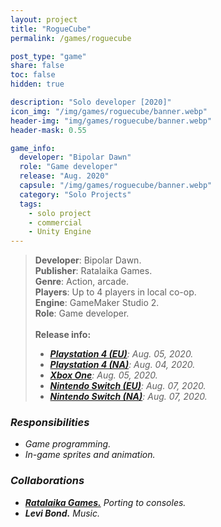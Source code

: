 ```yaml
---
layout: project
title: "RogueCube"
permalink: /games/roguecube

post_type: "game"
share: false
toc: false
hidden: true

description: "Solo developer [2020]"
icon_img: "/img/games/roguecube/banner.webp"
header-img: "img/games/roguecube/banner.webp"
header-mask: 0.55

game_info:
  developer: "Bipolar Dawn"
  role: "Game developer"
  release: "Aug. 2020"
  capsule: "/img/games/roguecube/banner.webp"
  category: "Solo Projects"
  tags:
    - solo project
    - commercial
    - Unity Engine
---
```


>**Developer**: Bipolar Dawn.<br>
>**Publisher**: Ratalaika Games.<br>
>**Genre**: Action, arcade.<br>
>**Players**: Up to 4 players in local co-op.<br>
>**Engine**: GameMaker Studio 2.<br>
>**Role**: Game developer.<br>
><br>
>**Release info:**
>- [<i class='fab fa-playstation'/> **Playstation 4 (EU)**](https://store.playstation.com/en-gb/product/EP0896-CUSA14184_00-RATAGAMROGUECUBE): Aug. 05, 2020.
>- [<i class='fab fa-playstation'/> **Playstation 4 (NA)**](https://store.playstation.com/en-gb/product/EP0896-CUSA14184_00-RATAGAMROGUECUBE): Aug. 04, 2020.
>- [<i class='fab fa-xbox'/> **Xbox One**](https://www.microsoft.com/en-us/p/roguecube/9n0rzlp9cqhg?activetab=pivot:overviewtab): Aug. 05, 2020.
>- [<i class='fa fa-gamepad'/> **Nintendo Switch (EU)**](https://www.nintendo.com/games/detail/roguecube-switch/): Aug. 07, 2020.
>- [<i class='fa fa-gamepad'/> **Nintendo Switch (NA)**](https://www.nintendo.com/games/detail/roguecube-switch/): Aug. 07, 2020.

### Responsibilities
 
 - Game programming.
 - In-game sprites and animation.

### Collaborations

 - [**Ratalaika Games.**](https://www.ratalaikagames.com/games/roguecube.php) Porting to consoles.
 - **Levi Bond.** Music.